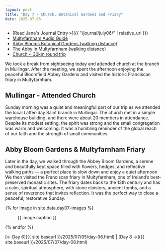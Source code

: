 ```yaml
---
layout: post
title: "Day 7 - Church, Botanical Gardens and Friary"
date: 2025-07-06
---
```


- [Read Jana's Journal Entry »]({{ "/journal/july06/" | relative_url }})
- [Multyfarnham Audio Guide](https://www.abartaheritage.ie/multyfarnham-heritage-trail-audio-guide/)
- [Abby Blooms Botanical Gardens (walking distance)](https://www.abbeyblooms.ie/)
- [The Abby in Multyfarnham (walking distance)](https://theabbeymultyfarnham.ie/)
- [Church ~ 30km round trip](https://www.google.com/maps/dir/Weir's+Bar+%26+Restaurant,+Rathganny,+Mullingar,+County+Westmeath/The+Church+of+Jesus+Christ+of+Latter-day+Saints,+Forest+Park,+Unit+7b+Global,+Clonmore,+Mullingar,+Co.+Westmeath/@53.5607864,-7.5104429,26938m/data=!3m2!1e3!4b1!4m14!4m13!1m5!1m1!1s0x485dc269aa52fa1b:0xf847b3467fe9ee47!2m2!1d-7.3907611!2d53.6246435!1m5!1m1!1s0x485dc126a8a8a597:0xda47226bb4911d91!2m2!1d-7.3715307!2d53.5144787!3e0?entry=ttu&g_ep=EgoyMDI1MDcxMy4wIKXMDSoASAFQAw%3D%3D)

We took a break from sightseeing today and attended church at the branch in Mullingar. After the meeting, we spent the afternoon enjoying the peaceful Bloomfield Abbey Gardens and visited the historic Franciscan friary in Multyfarnham.

## Mullingar - Attended Church
Sunday morning was a quiet and meaningful part of our trip as we attended the local Latter-day Saint branch in Mullingar. The church met in a simple warehouse building, and there were about 20 members in attendance. Despite its modest setting, the spirit was strong and the small congregation was warm and welcoming. It was a humbling reminder of the global reach of our faith and the strength of small communities.

## Abby Bloom Gardens & Multyfarnham Friary
Later in the day, we walked through the Abbey Bloom Gardens, a serene and beautifully kept space filled with flowers, hedges, and reflective walking paths — a perfect place to slow down and enjoy a quiet afternoon. We then visited the Franciscan friary in Multyfarnham, one of Ireland’s best-preserved monastic sites. The friary dates back to the 13th century and has a calm, spiritual atmosphere, with stone cloisters, ancient tombs, and a sense of reverence that invites reflection. It was the perfect way to close a peaceful, restorative Sunday.


{% for image in site.data.day07-images %}
<figure>
  <img src="{{ site.baseurl }}{{ image.src }}" alt="">
  <figcaption>{{ image.caption }}</figcaption>
</figure>
{% endfor %}

[← Day 6]({{ site.baseurl }}/2025/07/05/day-06.html) | [Day 8 →]({{ site.baseurl }}/2025/07/07/day-08.html)